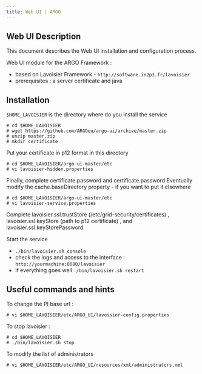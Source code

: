 ```yaml
---
title: Web UI | ARGO
---
```


## Web UI Description

This document describes the Web UI installation and configuration process. 

Web UI module for the ARGO Framework :

* based on Lavoisier Framework - `http://software.in2p3.fr/lavoisier`
* prerequisites : a server certificate and java

## Installation 

 `$HOME_LAVOISIER` is the directory where do you install the service

    # cd $HOME_LAVOISIER
    # wget https://github.com/ARGOeu/argo-ui/archive/master.zip
    # unzip master.zip
    # mkdir certificate

Put your certificate in p12 format in this directory

    # cd $HOME_LAVOISIER/argo-ui-master/etc
    # vi lavoisier-hidden.properties
Finally, complete certificate.password and certificate.password
Eventually modify the cache.baseDirectory property - if you want to put it elsewhere



    # cd $HOME_LAVOISIER/argo-ui-master/etc
    # vi lavoisier-service.properties
Complete lavoisier.ssl.trustStore (/etc/grid-security/certificates) , lavoisier.ssl.keyStore (path to p12 certificate) , and lavoisier.ssl.keyStorePassword


Start the service 

- `./bin/lavoisier.sh console`
- check the logs and access to the interface : `http://yourmachine:8080/lavoisier`
- if everything goes well `./bin/lavoisier.sh restart`


 ## Useful commands and hints

To change the PI base url : 

    # vi $HOME_LAVOISIER/etc/ARGO_UI/lavoisier-config.properties
    
To stop lavoisier : 

    # cd $HOME_LAVOISIER
    # ./bin/lavoisier.sh stop
    
To modify the list of administrators 

    # vi $HOME_LAVOISIER/etc/ARGO_UI/resources/xml/administrators.xml
